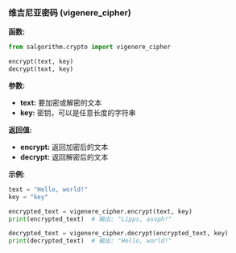 ### 维吉尼亚密码 (vigenere_cipher)

**函数:**

```python
from salgorithm.crypto import vigenere_cipher

encrypt(text, key)
decrypt(text, key)
```

**参数:**

* **text:** 要加密或解密的文本
* **key:** 密钥，可以是任意长度的字符串

**返回值:**

* **encrypt:** 返回加密后的文本
* **decrypt:** 返回解密后的文本

**示例:**

```python
text = "Hello, world!"
key = "key"

encrypted_text = vigenere_cipher.encrypt(text, key)
print(encrypted_text)  # 输出: "Lipps, asvph!"

decrypted_text = vigenere_cipher.decrypt(encrypted_text, key)
print(decrypted_text)  # 输出: "Hello, world!"
```
